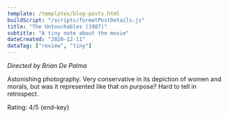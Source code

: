 ```yaml
---
template: /templates/blog-posts.html
buildScript: "/scripts/formatPostDetails.js"
title: "The Untouchables (1987)"
subtitle: "A tiny note about the movie"
dateCreated: "2020-12-11"
dataTag: ["review", "tiny"]
---
```


_Directed by Brian De Palma_

Astonishing photography. Very conservative in its depiction of women and morals, but was it represented like that on purpose? Hard to tell in retrospect.

Rating: 4/5 {end-key}
